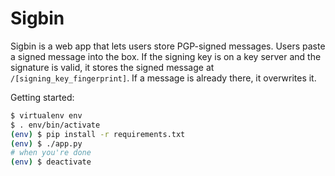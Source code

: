 # Sigbin

Sigbin is a web app that lets users store PGP-signed messages. Users paste a signed message into the box. If the signing key is on a key server and the signature is valid, it stores the signed message at `/[signing_key_fingerprint]`. If a message is already there, it overwrites it.

Getting started:

```sh
$ virtualenv env
$ . env/bin/activate
(env) $ pip install -r requirements.txt
(env) $ ./app.py
# when you're done
(env) $ deactivate
```
